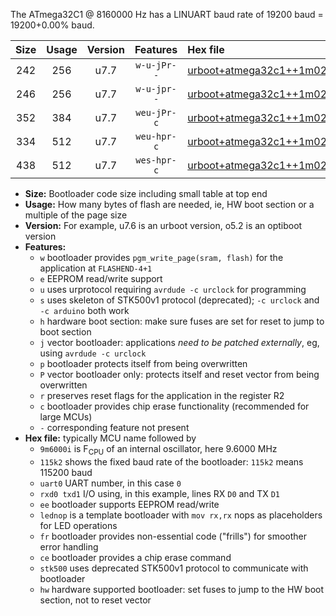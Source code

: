 The ATmega32C1 @ 8160000 Hz has a LINUART baud rate of 19200 baud = 19200+0.00% baud.

|Size|Usage|Version|Features|Hex file|
|:-:|:-:|:-:|:-:|:--|
|242|256|u7.7|`w-u-jPr--`|[urboot+atmega32c1++1m0200i++++2k4_uart0_rxd4_txd3_lednop.hex](https://raw.githubusercontent.com/stefanrueger/urboot.hex/main/mcus/atmega32c1/internal_oscillator/fint++1m0200_Hz/br++++2k4_bps/urboot+atmega32c1++1m0200i++++2k4_uart0_rxd4_txd3_lednop.hex)|
|246|256|u7.7|`w-u-jpr--`|[urboot+atmega32c1++1m0200i++++2k4_uart0_rxd4_txd3_lednop_fr.hex](https://raw.githubusercontent.com/stefanrueger/urboot.hex/main/mcus/atmega32c1/internal_oscillator/fint++1m0200_Hz/br++++2k4_bps/urboot+atmega32c1++1m0200i++++2k4_uart0_rxd4_txd3_lednop_fr.hex)|
|352|384|u7.7|`weu-jPr-c`|[urboot+atmega32c1++1m0200i++++2k4_uart0_rxd4_txd3_ee_lednop_fr_ce.hex](https://raw.githubusercontent.com/stefanrueger/urboot.hex/main/mcus/atmega32c1/internal_oscillator/fint++1m0200_Hz/br++++2k4_bps/urboot+atmega32c1++1m0200i++++2k4_uart0_rxd4_txd3_ee_lednop_fr_ce.hex)|
|334|512|u7.7|`weu-hpr-c`|[urboot+atmega32c1++1m0200i++++2k4_uart0_rxd4_txd3_ee_lednop_fr_ce_hw.hex](https://raw.githubusercontent.com/stefanrueger/urboot.hex/main/mcus/atmega32c1/internal_oscillator/fint++1m0200_Hz/br++++2k4_bps/urboot+atmega32c1++1m0200i++++2k4_uart0_rxd4_txd3_ee_lednop_fr_ce_hw.hex)|
|438|512|u7.7|`wes-hpr-c`|[urboot+atmega32c1++1m0200i++++2k4_uart0_rxd4_txd3_ee_lednop_fr_ce_stk500_hw.hex](https://raw.githubusercontent.com/stefanrueger/urboot.hex/main/mcus/atmega32c1/internal_oscillator/fint++1m0200_Hz/br++++2k4_bps/urboot+atmega32c1++1m0200i++++2k4_uart0_rxd4_txd3_ee_lednop_fr_ce_stk500_hw.hex)|

- **Size:** Bootloader code size including small table at top end
- **Usage:** How many bytes of flash are needed, ie, HW boot section or a multiple of the page size
- **Version:** For example, u7.6 is an urboot version, o5.2 is an optiboot version
- **Features:**
  + `w` bootloader provides `pgm_write_page(sram, flash)` for the application at `FLASHEND-4+1`
  + `e` EEPROM read/write support
  + `u` uses urprotocol requiring `avrdude -c urclock` for programming
  + `s` uses skeleton of STK500v1 protocol (deprecated); `-c urclock` and `-c arduino` both work
  + `h` hardware boot section: make sure fuses are set for reset to jump to boot section
  + `j` vector bootloader: applications *need to be patched externally*, eg, using `avrdude -c urclock`
  + `p` bootloader protects itself from being overwritten
  + `P` vector bootloader only: protects itself and reset vector from being overwritten
  + `r` preserves reset flags for the application in the register R2
  + `c` bootloader provides chip erase functionality (recommended for large MCUs)
  + `-` corresponding feature not present
- **Hex file:** typically MCU name followed by
  + `9m6000i` is F<sub>CPU</sub> of an internal oscillator, here 9.6000 MHz
  + `115k2` shows the fixed baud rate of the bootloader: `115k2` means 115200 baud
  + `uart0` UART number, in this case `0`
  + `rxd0 txd1` I/O using, in this example, lines RX `D0` and TX `D1`
  + `ee` bootloader supports EEPROM read/write
  + `lednop` is a template bootloader with `mov rx,rx` nops as placeholders for LED operations
  + `fr` bootloader provides non-essential code ("frills") for smoother error handling
  + `ce` bootloader provides a chip erase command
  + `stk500` uses deprecated STK500v1 protocol to communicate with bootloader
  + `hw` hardware supported bootloader: set fuses to jump to the HW boot section, not to reset vector
